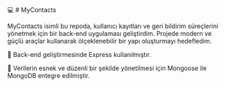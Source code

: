 :computer: # MyContacts

MyContacts isimli bu repoda, kullanıcı kayıtları ve geri bildirim süreçlerini yönetmek için bir back-end uygulaması geliştirdim. Projede modern ve güçlü araçlar kullanarak ölçeklenebilir bir yapı oluşturmayı hedefledim.

📍 Back-end geliştirmesinde Express kullanılmıştır.

📍 Verilerin esnek ve düzenli bir şekilde yönetilmesi için Mongoose ile MongoDB entegre edilmiştir.
